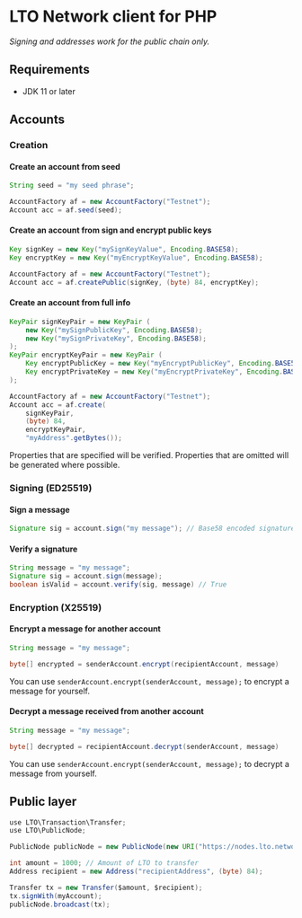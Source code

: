LTO Network client for PHP
===

_Signing and addresses work for the public chain only._

Requirements
---

- JDK 11 or later

Accounts
---

### Creation

#### Create an account from seed

```java com.ltonetwork.client.core
String seed = "my seed phrase";

AccountFactory af = new AccountFactory("Testnet");
Account acc = af.seed(seed);
```

#### Create an account from sign and encrypt public keys

```java com.ltonetwork.client.core
Key signKey = new Key("mySignKeyValue", Encoding.BASE58);
Key encryptKey = new Key("myEncryptKeyValue", Encoding.BASE58);

AccountFactory af = new AccountFactory("Testnet");
Account acc = af.createPublic(signKey, (byte) 84, encryptKey);
```

#### Create an account from full info

```java com.ltonetwork.client.core
KeyPair signKeyPair = new KeyPair (
    new Key("mySignPublicKey", Encoding.BASE58);
    new Key("mySignPrivateKey", Encoding.BASE58);
);
KeyPair encryptKeyPair = new KeyPair (
    Key encryptPublicKey = new Key("myEncryptPublicKey", Encoding.BASE58);
    Key encryptPrivateKey = new Key("myEncryptPrivateKey", Encoding.BASE58);
);

AccountFactory af = new AccountFactory("Testnet");
Account acc = af.create(
    signKeyPair,
    (byte) 84,
    encryptKeyPair,
    "myAddress".getBytes());
```

Properties that are specified will be verified. Properties that are omitted will be generated where possible.

### Signing (ED25519)

#### Sign a message

```java com.ltonetwork.client.core
Signature sig = account.sign("my message"); // Base58 encoded signature
```

#### Verify a signature

```java com.ltonetwork.client.core
String message = "my message";
Signature sig = account.sign(message);
boolean isValid = account.verify(sig, message) // True
```

### Encryption (X25519)

#### Encrypt a message for another account

```java com.ltonetwork.client.core
String message = "my message";

byte[] encrypted = senderAccount.encrypt(recipientAccount, message)
```

You can use `senderAccount.encrypt(senderAccount, message);` to encrypt a message for yourself.

#### Decrypt a message received from another account

```java com.ltonetwork.client.core
String message = "my message";

byte[] decrypted = recipientAccount.decrypt(senderAccount, message)
```

You can use `senderAccount.encrypt(senderAccount, message);` to decrypt a message from yourself.

## Public layer

```java com.ltonetwork.client.core
use LTO\Transaction\Transfer;
use LTO\PublicNode;

PublicNode publicNode = new PublicNode(new URI("https://nodes.lto.network"), "myNodeApiKey");

int amount = 1000; // Amount of LTO to transfer
Address recipient = new Address("recipientAddress", (byte) 84);

Transfer tx = new Transfer($amount, $recipient);
tx.signWith(myAccount);
publicNode.broadcast(tx);
```
